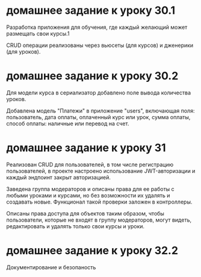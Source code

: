 # домашнее задание к уроку 30.1

Разработка приложения для обучения, где каждый желающий может размещать свои курсы.1

CRUD  операции реализованы через вьюсеты (для курсов) и дженерики (для уроков).

# домашнее задание к уроку 30.2

Для модели курса в сериализатор добавлено поле вывода количества уроков.

Добавлена модель "Платежи" в приложение "users", включающая поля:
    пользователь,
    дата оплаты,
    оплаченный курс или урок,
    сумма оплаты,
    способ оплаты: наличные или перевод на счет.

# домашнее задание к уроку 31

Реализован CRUD для пользователей, в том числе регистрацию пользователей,
в проекте настроено использование JWT-авторизации и каждый эндпоинт закрыт авторизацией.

Заведена группа модераторов и описаны права для ее работы с любыми уроками и курсами,
но без возможности их удалять и создавать новые. Функционал такой проверки заложен в контроллеры.

Описаны права доступа для объектов таким образом, чтобы пользователи, которые не входят в группу модераторов,
могут видеть, редактировать и удалять только свои курсы и уроки.

# домашнее задание к уроку 32.2

Документирование и безопаность